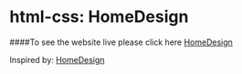 # html-css: HomeDesign

####To see the website live please click here [HomeDesign](https://imad-home-design.netlify.app/)

Inspired by: [HomeDesign](https://www.youtube.com/watch?v=PgAZ8KzfhO8)
